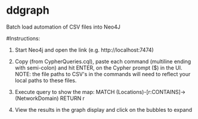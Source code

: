 # ddgraph
Batch load automation of CSV files into Neo4J

#Instructions:

1) Start Neo4j and open the link (e.g. http://localhost:7474)

2) Copy (from CypherQueries.cql), paste each command (multiline ending with semi-colon) and hit ENTER, on the Cypher prompt ($) in the UI. NOTE: the file paths to CSV's in the commands will need to reflect your local paths to these files.

3) Execute query to show the map:
   MATCH (Locations)-[r:CONTAINS]->(NetworkDomain) RETURN r
   
4) View the results in the graph display and click on the bubbles to expand 

